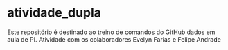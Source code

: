 # atividade_dupla
Este repositório é destinado ao treino de comandos do GitHub dados em aula de PI. Atividade com os colaboradores Evelyn Farias e Felipe Andrade

